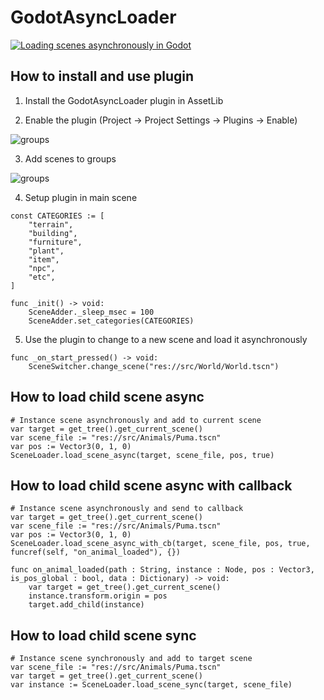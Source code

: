 # GodotAsyncLoader


[![Loading scenes asynchronously in Godot](https://img.youtube.com/vi/GR95TXHz5kg/0.jpg)](https://www.youtube.com/watch?v=GR95TXHz5kg, "Loading scenes asynchronously in Godot")

## How to install and use plugin

1. Install the GodotAsyncLoader plugin in AssetLib

2. Enable the plugin (Project -> Project Settings -> Plugins -> Enable)

![groups](https://github.com/ImmersiveRPG/GodotAsyncLoader/blob/v2/docs/plugins.png)

3. Add scenes to groups

![groups](https://github.com/ImmersiveRPG/GodotAsyncLoader/blob/v2/docs/groups.png)

4. Setup plugin in main scene
```GDScript
const CATEGORIES := [
	"terrain",
	"building",
	"furniture",
	"plant",
	"item",
	"npc",
	"etc",
]

func _init() -> void:
	SceneAdder._sleep_msec = 100
	SceneAdder.set_categories(CATEGORIES)
```

5. Use the plugin to change to a new scene and load it asynchronously
```GDScript
func _on_start_pressed() -> void:
	SceneSwitcher.change_scene("res://src/World/World.tscn")
```

## How to load child scene async

```GDScript
# Instance scene asynchronously and add to current scene
var target = get_tree().get_current_scene()
var scene_file := "res://src/Animals/Puma.tscn"
var pos := Vector3(0, 1, 0)
SceneLoader.load_scene_async(target, scene_file, pos, true)
```

## How to load child scene async with callback

```GDScript
# Instance scene asynchronously and send to callback
var target = get_tree().get_current_scene()
var scene_file := "res://src/Animals/Puma.tscn"
var pos := Vector3(0, 1, 0)
SceneLoader.load_scene_async_with_cb(target, scene_file, pos, true, funcref(self, "on_animal_loaded"), {})

func on_animal_loaded(path : String, instance : Node, pos : Vector3, is_pos_global : bool, data : Dictionary) -> void:
	var target = get_tree().get_current_scene()
	instance.transform.origin = pos
	target.add_child(instance)
```

## How to load child scene sync

```GDScript
# Instance scene synchronously and add to target scene
var scene_file := "res://src/Animals/Puma.tscn"
var target = get_tree().get_current_scene()
var instance := SceneLoader.load_scene_sync(target, scene_file)
```
